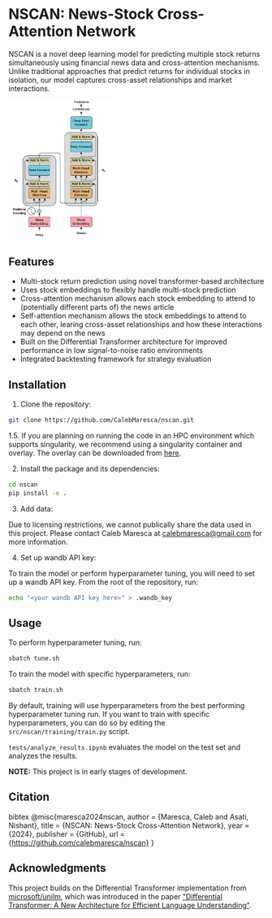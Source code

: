 # NSCAN: News-Stock Cross-Attention Network

NSCAN is a novel deep learning model for predicting multiple stock returns simultaneously using financial news data and cross-attention mechanisms. Unlike traditional approaches that predict returns for individual stocks in isolation, our model captures cross-asset relationships and market interactions.

<img src="NSCAN-architecture.jpg" width="40%" alt="NSCAN Architecture">

## Features

- Multi-stock return prediction using novel transformer-based architecture
- Uses stock embeddings to flexibly handle multi-stock prediction
- Cross-attention mechanism allows each stock embedding to attend to (potentially different parts of) the news article
- Self-attention mechanism allows the stock embeddings to attend to each other, learing cross-asset relationships and how these interactions may depend on the news
- Built on the Differential Transformer architecture for improved performance in low signal-to-noise ratio environments
- Integrated backtesting framework for strategy evaluation

## Installation

1. Clone the repository:

```bash
git clone https://github.com/CalebMaresca/nscan.git
```

1.5. If you are planning on running the code in an HPC environment which supports singularity, we recommend using a singularity container and overlay.
The overlay can be downloaded from [here](https://drive.google.com/file/d/1sljO9N2RlG9KtU_HplpheeQIWpIf7efs/view?usp=drive_link).

2. Install the package and its dependencies:

```bash
cd nscan
pip install -e .
```

3. Add data:

Due to licensing restrictions, we cannot publically share the data used in this project. Please contact Caleb Maresca at calebmaresca@gmail.com for more information.

4. Set up wandb API key:

To train the model or perform hyperparameter tuning, you will need to set up a wandb API key. From the root of the repository, run:

```bash
echo "<your wandb API key here>" > .wandb_key
```

## Usage

To perform hyperparameter tuning, run:

```bash
sbatch tune.sh
```

To train the model with specific hyperparameters, run:

```bash
sbatch train.sh
```

By default, training will use hyperparameters from the best performing hyperparameter tuning run. If you want to train with specific hyperparameters, you can do so by editing the `src/nscan/training/train.py` script.

`tests/analyze_results.ipynb` evaluates the model on the test set and analyzes the results.

__NOTE:__ This project is in early stages of development.

## Citation

bibtex
@misc{maresca2024nscan,
author = {Maresca, Caleb and Asati, Nishant},
title = {NSCAN: News-Stock Cross-Attention Network},
year = {2024},
publisher = {GitHub},
url = {https://github.com/calebmaresca/nscan}
}

## Acknowledgments

This project builds on the Differential Transformer implementation from [microsoft/unilm](https://github.com/microsoft/unilm/tree/master/diff-transformer), which was introduced in the paper ["Differential Transformer: A New Architecture for Efficient Language Understanding"](https://arxiv.org/abs/2410.05258).